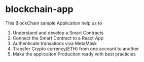 # blockchain-app

This BlockChain sample Application help us to 
1. Understand and develop a Smart Contracts
2. Connect the Smart Contract to a React App 
3. Authenticate transations viva MetaMask
4. Transfer Crypto currency(ETH) from one account to another
5. Make the applicaiton Production ready with best practicies
